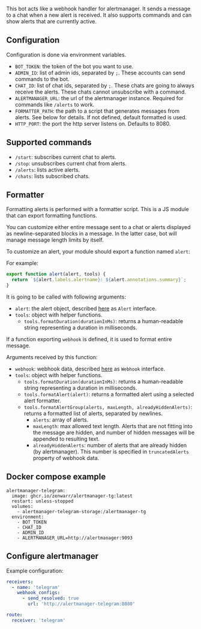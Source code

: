 This bot acts like a webhook handler for alertmanager.
It sends a message to a chat when a new alert is received.
It also supports commands and can show alerts that are currently active.

## Configuration

Configuration is done via environment variables.

- `BOT_TOKEN`: the token of the bot you want to use.
- `ADMIN_ID`: list of admin ids, separated by `;`. These accounts can send commands to the bot.
- `CHAT_ID`: list of chat ids, separated by `;`. These chats are going to always receive the alerts. These chats cannot
  unsubscribe with a command.
- `ALERTMANAGER_URL`: the url of the alertmanager instance. Required for commands like `/alerts` to work.
- `FORMATTER_PATH`: the path to a script that generates messages from alerts. See below for details. If not defined,
  default formatted is used.
- `HTTP_PORT`: the port the http server listens on. Defaults to 8080.

## Supported commands

- `/start`: subscribes current chat to alerts.
- `/stop`: unsubscribes current chat from alerts.
- `/alerts`: lists active alerts.
- `/chats`: lists subscribed chats.

## Formatter

Formatting alerts is performed with a formatter script.
This is a JS module that can export formatting functions.

You can customize either entire message sent to a chat or alerts displayed as newline-separated blocks in a message.
In the latter case, bot will manage message length limits by itself.

To customize an alert, your module should export a function named `alert`:

For example:

```javascript
export function alert(alert, tools) {
  return `${alert.labels.alertname}: ${alert.annotations.summary}`;
}
```

It is going to be called with following arguments:
- `alert`: the alert object, described [here](./src/webhook-data.ts) as `Alert` interface.
- `tools`: object with helper functions.
  - `tools.formatDuration(durationInMs)`: returns a human-readable string representing a duration in milliseconds.

If a function exporting `webhook` is defined, it is used to format entire message.

Arguments received by this function:
- `webhook`: webhook data, described [here](./src/webhook-data.ts) as `Webhook` interface.
- `tools`: object with helper functions.
  - `tools.formatDuration(durationInMs)`: returns a human-readable string representing a duration in milliseconds.
  - `tools.formatAlert(alert)`: returns a formatted alert using a selected alert formatter.
  - `tools.formatAlertGroup(alerts, maxLength, alreadyHiddenAlerts)`: returns a formatted list of alerts, separated by newlines.
    - `alerts`: array of alerts.
    - `maxLength`: max allowed text length. Alerts that are not fitting into the message are hidden, and number of hidden messages will be appended to resulting text.
    - `alreadyHiddenAlerts`: number of alerts that are already hidden (by alertmanager). This number is specified in `truncatedAlerts` property of webhook data.

## Docker compose example

```
alertmanager-telegram:
  image: ghcr.io/zenwarr/alertmanager-tg:latest
  restart: unless-stopped
  volumes:
    - alertmanager-telegram-storage:/alertmanager-tg
  environment:
    - BOT_TOKEN
    - CHAT_ID
    - ADMIN_ID
    - ALERTMANAGER_URL=http://alertmanager:9093
```

## Configure alertmanager

Example configuration:

```yaml
receivers:
  - name: 'telegram'
    webhook_configs:
      - send_resolved: true
        url: 'http://alertmanager-telegram:8080'

route:
  receiver: 'telegram'
```
